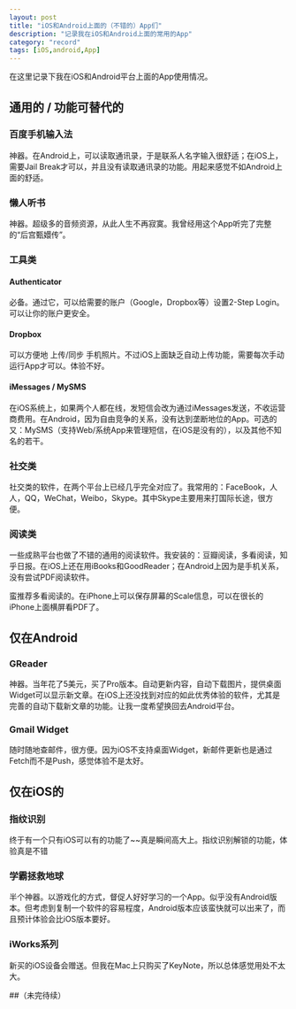 ```yaml
---
layout: post
title: "iOS和Android上面的（不错的）App们"
description: "记录我在iOS和Android上面的常用的App"
category: "record"
tags: [iOS,android,App]
---
```


在这里记录下我在iOS和Android平台上面的App使用情况。

## 通用的 / 功能可替代的

### 百度手机输入法
神器。在Android上，可以读取通讯录，于是联系人名字输入很舒适；在iOS上，需要Jail Break才可以，并且没有读取通讯录的功能。用起来感觉不如Android上面的舒适。

### 懒人听书
神器。超级多的音频资源，从此人生不再寂寞。我曾经用这个App听完了完整的“后宫甄嬛传”。

### 工具类
#### Authenticator
必备。通过它，可以给需要的账户（Google，Dropbox等）设置2-Step Login。可以让你的账户更安全。
#### Dropbox
可以方便地 上传/同步 手机照片。不过iOS上面缺乏自动上传功能，需要每次手动运行App才可以。体验不好。
#### iMessages / MySMS
在iOS系统上，如果两个人都在线，发短信会改为通过iMessages发送，不收运营商费用。在Android，因为自由竞争的关系，没有达到垄断地位的App。可选的又：MySMS（支持Web/系统App来管理短信，在iOS是没有的），以及其他不知名的若干。

### 社交类
社交类的软件，在两个平台上已经几乎完全对应了。我常用的：FaceBook，人人，QQ，WeChat，Weibo，Skype。其中Skype主要用来打国际长途，很方便。

### 阅读类
一些成熟平台也做了不错的通用的阅读软件。我安装的：豆瓣阅读，多看阅读，知乎日报。在iOS上还在用iBooks和GoodReader；在Android上因为是手机关系，没有尝试PDF阅读软件。

蛮推荐多看阅读的。在iPhone上可以保存屏幕的Scale信息，可以在很长的iPhone上面横屏看PDF了。

## 仅在Android
### GReader
神器。当年花了5美元，买了Pro版本。自动更新内容，自动下载图片，提供桌面Widget可以显示新文章。在iOS上还没找到对应的如此优秀体验的软件，尤其是完善的自动下载新文章的功能。让我一度希望换回去Android平台。
### Gmail Widget
随时随地查邮件，很方便。因为iOS不支持桌面Widget，新邮件更新也是通过Fetch而不是Push，感觉体验不是太好。

## 仅在iOS的
### 指纹识别
终于有一个只有iOS可以有的功能了~~真是瞬间高大上。指纹识别解锁的功能，体验真是不错
### 学霸拯救地球
半个神器。以游戏化的方式，督促人好好学习的一个App。似乎没有Android版本。但考虑到复制一个软件的容易程度，Android版本应该蛮快就可以出来了，而且预计体验会比iOS版本要好。
### iWorks系列
新买的iOS设备会赠送。但我在Mac上只购买了KeyNote，所以总体感觉用处不太大。


##（未完待续）